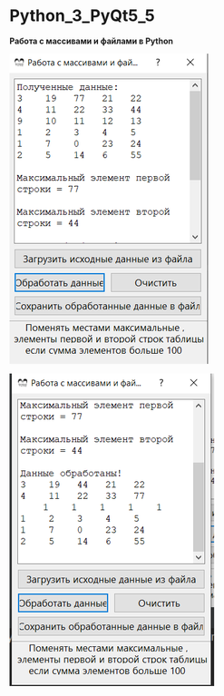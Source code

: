 # Python_3_PyQt5_5
**Работа с массивами и файлами в Python**

![Screenshot](img.png)

![Screenshot](img_1.png)
